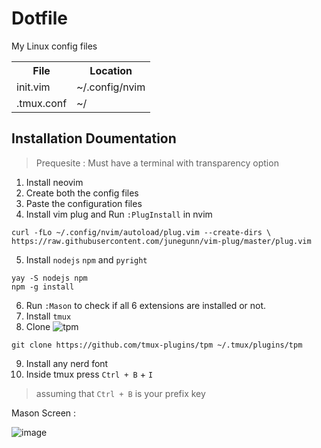 # Dotfile
My Linux config files

 <table>
  <tr>
    <th>File</th>
    <th>Location</th>
  </tr>
  <tr>
    <td>init.vim</td>
    <td>~/.config/nvim</td>
  </tr>
  <tr>
    <td>.tmux.conf</td>
    <td>~/</td>
  </tr>
</table> 

## Installation Doumentation
> Prequesite : Must have a terminal with transparency option

1. Install neovim
2. Create both the config files
3. Paste the configuration files
4. Install vim plug and Run `:PlugInstall` in nvim
```
curl -fLo ~/.config/nvim/autoload/plug.vim --create-dirs \
https://raw.githubusercontent.com/junegunn/vim-plug/master/plug.vim
```
5. Install `nodejs` `npm` and `pyright`
```npm
yay -S nodejs npm
npm -g install 
```
6. Run `:Mason` to check if all 6 extensions are installed or not.
7. Install `tmux`
8. Clone ![tpm](https://github.com/tmux-plugins/tpm)
```
git clone https://github.com/tmux-plugins/tpm ~/.tmux/plugins/tpm
```
9. Install any nerd font
10. Inside tmux press `Ctrl + B` + `I`
> assuming that `Ctrl + B` is your prefix key


Mason Screen :

![image](https://github.com/user-attachments/assets/24e2c51f-e2ff-4bf4-b6e5-68bd2c89d51e)

